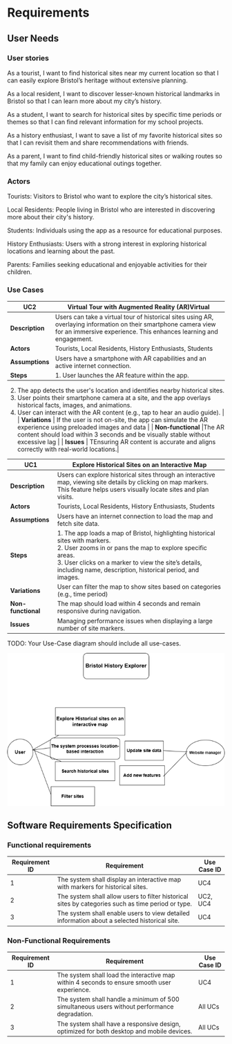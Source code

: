# Requirements

## User Needs

### User stories
As a tourist, I want to find historical sites near my current location so that I can easily explore Bristol’s heritage without extensive planning.

As a local resident, I want to discover lesser-known historical landmarks in Bristol so that I can learn more about my city’s history.

As a student, I want to search for historical sites by specific time periods or themes so that I can find relevant information for my school projects.

As a history enthusiast, I want to save a list of my favorite historical sites so that I can revisit them and share recommendations with friends.

As a parent, I want to find child-friendly historical sites or walking routes so that my family can enjoy educational outings together.

### Actors
Tourists: Visitors to Bristol who want to explore the city’s historical sites.

Local Residents: People living in Bristol who are interested in discovering more about their city's history.

Students: Individuals using the app as a resource for educational purposes.

History Enthusiasts: Users with a strong interest in exploring historical locations and learning about the past.

Parents: Families seeking educational and enjoyable activities for their children.

### Use Cases


|  UC2| Virtual Tour with Augmented Reality (AR)Virtual | 
| -------------------------------------- | ------------------- |
| **Description** | Users can take a virtual tour of historical sites using AR, overlaying information on their smartphone camera view for an immersive experience. This enhances learning and engagement. |
| **Actors** |Tourists, Local Residents, History Enthusiasts, Students |
| **Assumptions** | Users have a smartphone with AR capabilities and an active internet connection.|
| **Steps** |1. User launches the AR feature within the app.
2. The app detects the user's location and identifies nearby historical sites.
3. User points their smartphone camera at a site, and the app overlays historical facts, images, and animations.
4. User can interact with the AR content (e.g., tap to hear an audio guide). |
| **Variations** | If the user is not on-site, the app can simulate the AR experience using preloaded images and data |
| **Non-functional** |The AR content should load within 3 seconds and be visually stable without excessive lag |
| **Issues** | TEnsuring AR content is accurate and aligns correctly with real-world locations.|


| UC1 | Explore Historical Sites on an Interactive Map | 
| -------------------------------------- | ------------------- |
| **Description** | Users can explore historical sites through an interactive map, viewing site details by clicking on map markers. This feature helps users visually locate sites and plan visits. |
| **Actors** | Tourists, Local Residents, History Enthusiasts, Students |
| **Assumptions** | Users have an internet connection to load the map and fetch site data.</td></tr>
| **Steps** | 1. The app loads a map of Bristol, highlighting historical sites with markers.<br>2. User zooms in or pans the map to explore specific areas.<br>3. User clicks on a marker to view the site’s details, including name, description, historical period, and images.<br>|
| **Variations** | User can filter the map to show sites based on categories (e.g., time period) |
| **Non-functional** | The map should load within 4 seconds and remain responsive during navigation. |
| **Issues** | Managing performance issues when displaying a large number of site markers. |

TODO: Your Use-Case diagram should include all use-cases.

![Insert your Use-Case Diagram Here](images/use-case.png)

## Software Requirements Specification
### Functional requirements

| **Requirement ID** | **Requirement**                                                                                  | **Use Case ID**|
|---------------------|-------------------------------------------------------------------------------------------------|----------------|
| 1                   | The system shall display an interactive map with markers for historical sites.                  | UC4            |
| 2                   | The system shall allow users to filter historical sites by categories such as time period or type.| UC2, UC4     |
| 3                   | The system shall enable users to view detailed information about a selected historical site.    | UC4            |


### Non-Functional Requirements

| **Requirement ID** | **Requirement**                                                                                 | **Use Case ID** |
|---------------------|------------------------------------------------------------------------------------------------|-----------------|
| 1                   | The system shall load the interactive map within 4 seconds to ensure smooth user experience.   | UC4             |
| 2                   | The system shall handle a minimum of 500 simultaneous users without performance degradation.   | All UCs         |
| 3                   | The system shall have a responsive design, optimized for both desktop and mobile devices.      | All UCs         |
